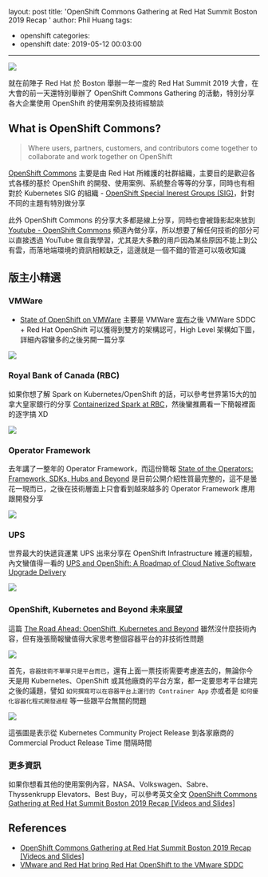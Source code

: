 layout: post
title: 'OpenShift Commons Gathering at Red Hat Summit Boston 2019 Recap '
author: Phil Huang
tags:
  - openshift
categories:
  - openshift
date: 2019-05-12 00:03:00
---
![](/images/ocp.png)

就在前陣子 Red Hat 於 Boston 舉辦一年一度的 Red Hat Summit 2019 大會，在大會的前一天還特別舉辦了 OpenShift Commons Gathering 的活動，特別分享各大企業使用 OpenShift 的使用案例及技術經驗談

<!--more-->

## What is OpenShift Commons?

> Where users, partners, customers, and contributors come together to collaborate and work together on OpenShift

[OpenShift Commons](https://commons.openshift.org/) 主要是由 Red Hat 所維護的社群組織，主要目的是歡迎各式各樣的基於 OpenShift 的開發、使用案例、系統整合等等的分享，同時也有相對於 Kubernetes SIG 的組織 - [OpenShift Special Inerest Groups (SIG)](https://commons.openshift.org/index.html#interests)，針對不同的主題有特別做分享

此外 OpenShift Commons 的分享大多都是線上分享，同時也會被錄影起來放到 [Youtube - OpenShift Commons](https://www.youtube.com/user/rhopenshift/videos) 頻道內做分享，所以想要了解任何技術的部分可以直接透過 YouTube 做自我學習，尤其是大多數的用戶因為某些原因不能上到公有雲，而落地端環境的資訊相較缺乏，這邊就是一個不錯的管道可以吸收知識

## 版主小精選

### VMWare
- [State of OpenShift on VMWare][2] 主要是 VMWare [宣布][3]之後 VMWare SDDC + Red Hat OpenShift 可以獲得到雙方的架構認可，High Level 架構如下圖，詳細內容蠻多的之後另開一篇分享

![](/images/ocp-1.png)

### Royal Bank of Canada (RBC)

如果你想了解 Spark on Kubernetes/OpenShift 的話，可以參考世界第15大的加拿大皇家銀行的分享 [Containerized Spark at RBC][4]，然後蠻推薦看一下簡報裡面的逐字搞 XD

![](/images/ocp-2.png)

### Operator Framework

去年講了一整年的 Operator Framework，而這份簡報 [State of the Operators: Framework, SDKs, Hubs and Beyond][5] 是目前公開介紹性質最完整的，這不是曇花一現而已，之後在技術層面上只會看到越來越多的 Operator Framework 應用跟開發分享

![](/images/ocp-3.png)

### UPS

世界最大的快遞貨運業 UPS 出來分享在 OpenShift Infrastructure 維運的經驗，內文蠻值得一看的 [UPS and OpenShift: A Roadmap of Cloud Native Software Upgrade Delivery][6]

![](/images/ocp-4.png)

### OpenShift, Kubernetes and Beyond 未來展望
 
 這篇 [The Road Ahead: OpenShift, Kubernetes and Beyond][7] 雖然沒什麼技術內容，但有幾張簡報蠻值得大家思考整個容器平台的非技術性問題
 
![](/images/ocp-5.png)
 
首先，`容器技術不單單只是平台而已`，還有上面一票技術需要考慮進去的，無論你今天是用 Kubernetes、OpenShift 或其他廠商的平台方案，都一定要思考平台建完之後的議題，譬如 `如何撰寫可以在容器平台上運行的 Contrainer App` 亦或者是 `如何優化容器化程式開發過程` 等一些跟平台無關的問題
 
![](/images/ocp-6.png)

這張圖是表示從 Kubernetes Community Project Release 到各家廠商的 Commercial Product Release Time 間隔時間


### 更多資訊

如果你想看其他的使用案例內容，NASA、Volkswagen、Sabre、Thyssenkrupp Elevators、Best Buy，可以參考英文全文 [OpenShift Commons Gathering at Red Hat Summit Boston 2019 Recap [Videos and Slides]][1]

 
## References
- [OpenShift Commons Gathering at Red Hat Summit Boston 2019 Recap [Videos and Slides]][1]
- [VMware and Red Hat bring Red Hat OpenShift to the VMware SDDC][3]



[1]: https://blog.openshift.com/openshift-commons-gathering-at-red-hat-summit-boston-2019-recap-with-slides/?sc_cid=701f2000000txokAAA&utm_source=bambu&utm_medium=social&utm_campaign=abm
[2]: https://blog.openshift.com/wp-content/uploads/Open-Commons-Deck-v5-FINAL.pdf
[3]: https://octo.vmware.com/vmware-red-hat-bring-red-hat-openshift-vmware-sddc/
[4]: https://blog.openshift.com/wp-content/uploads/RBC-Containerized-Spark-OpenShift-Commons-Deck-May-03-2019.pptx
[5]: https://blog.openshift.com/wp-content/uploads/Talk_-OpenShift-Commons-Summit-2019.pdf
[6]: https://blog.openshift.com/wp-content/uploads/UPS-at-OpenShift-Commons-Gathering-2019-Boston.pdf
[7]: https://blog.openshift.com/wp-content/uploads/BGracely-The-Road-Ahead-OpenShift-Commons-Gathering-Boston-2019-.pdf